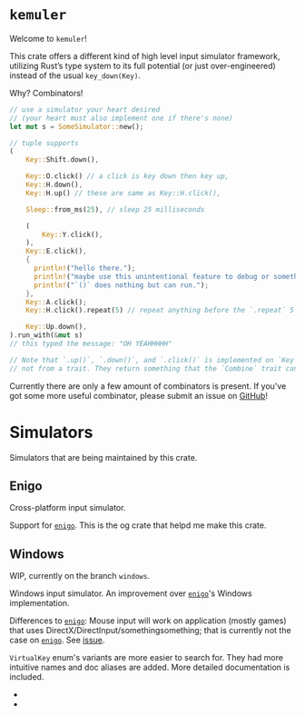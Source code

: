 # `kemuler`

Welcome to `kemuler`!

This crate offers a different kind of high level input simulator framework,
utilizing Rust’s type system to its full potential (or just over-engineered)
instead of the usual `key_down(Key)`.

Why? Combinators!

```rust
// use a simulator your heart desired
// (your heart must also implement one if there's none)
let mut s = SomeSimulator::new();

// tuple supports
(
    Key::Shift.down(),

    Key::O.click() // a click is key down then key up,
    Key::H.down(),
    Key::H.up() // these are same as Key::H.click(),

    Sleep::from_ms(25), // sleep 25 milliseconds

    (
        Key::Y.click(),
    ),
    Key::E.click(),
    {
      println!("hello there.");
      println!("maybe use this unintentional feature to debug or something.");
      println!("`()` does nothing but can run.");
    },
    Key::A.click();
    Key::H.click().repeat(5) // repeat anything before the `.repeat` 5 times,

    Key::Up.down(),
).run_with(&mut s)
// this typed the message: "OH YEAHHHHH"

// Note that `.up()`, `.down()`, and `.click()` is implemented on `Key` it self,
// not from a trait. They return something that the `Combine` trait can work with.
````

Currently there are only a few amount of combinators is present.
If you've got some more useful combinator, please submit an issue on [GitHub](kemuler_repo)!

# Simulators
Simulators that are being maintained by this crate.

## Enigo
Cross-platform input simulator.

Support for [`enigo`](enigo_repo).
This is the og crate that helpd me make this crate.

## Windows
WIP, currently on the branch `windows`.

Windows input simulator.
An improvement over [`enigo`](enigo_repo)'s Windows implementation.

Differences to [`enigo`](enigo_repo):
  Mouse input will work on application (mostly games)
  that uses DirectX/DirectInput/somethingsomething;
  that is currently not the case on [`enigo`](enigo_repo).
  See [issue](https://github.com/enigo-rs/enigo/issues/172).

  `VirtualKey` enum's variants are more easier to search for.
  They had more intuitive names and doc aliases are added.
  More detailed documentation is included.

- [enigo_repo]: https://github.com/enigo-rs/enigo "Enigo Repository"
- [kemuler_repo]: https://github.com/Multirious/kemuler "Kemuler Repository"
